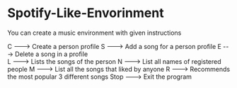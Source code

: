 # Spotify-Like-Envorinment
You can create a music environment with given instructions

C <Name> ---> Create a person profile 
S <Name> <Song> ---> Add a song for a person profile 
E <Name> <Song> ---> Delete a song in a profile         
L <Name> --->  Lists the songs of the person
N ---> List all names of registered people
M ---> List all the songs that liked by anyone
R ---> Recommends the most popular 3 different songs
Stop ---> Exit the program
